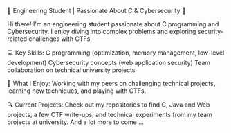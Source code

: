 🎯 Engineering Student | Passionate About C & Cybersecurity 🔐

Hi there! I'm an engineering student passionate about C programming and Cybersecurity. I enjoy diving into complex problems and exploring security-related challenges with CTFs.

💻 Key Skills:
C programming (optimization, memory management, low-level development)
Cybersecurity concepts (web application security)
Team collaboration on technical university projects

🚀 What I Enjoy:
Working with my peers on challenging technical projects, learning new techniques, and playing with CTFs.

🔍 Current Projects:
Check out my repositories to find C, Java and Web projects, a few CTF write-ups, and technical experiments from my team projects at university.
And a lot more to come ...
